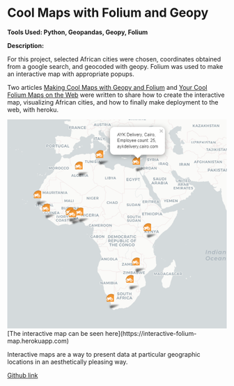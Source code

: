 # Cool Maps with Folium and Geopy
**Tools Used: Python, Geopandas, Geopy, Folium** 

**Description:** 

For this project, selected African cities were chosen, coordinates obtained from a google search, and geocoded with geopy.
Folium was used to make an interactive map with appropriate popups. 

Two articles [Making Cool Maps with Geopy and Folium](https://towardsdatascience.com/making-simple-maps-with-folium-and-geopy-4b9e8ab98c00) and [Your Cool Folium Maps on the Web](https://towardsdatascience.com/your-cool-folium-maps-on-the-web-313f9d1a6bcd) were written to share how to create the interactive map, visualizing African cities, and how to finally make deployment to the web, with heroku.

<img src="images/snapshot for portfo cool maps.png?raw=true"/>
[The interactive map can be seen here](https://interactive-folium-map.herokuapp.com)

Interactive maps are a way to present data at particular geographic locations in an aesthetically pleasing way. 

[Github link](https://github.com/Alyeko/Making-Cool-Maps-In-Python)
